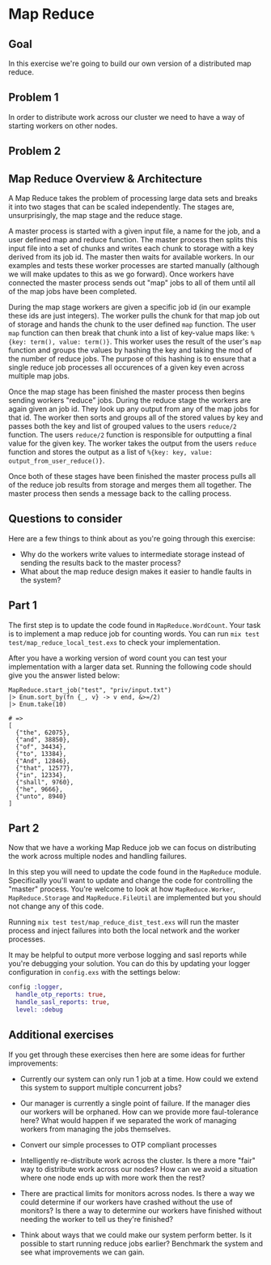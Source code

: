 # Map Reduce

## Goal

In this exercise we're going to build our own version of a distributed map reduce.


## Problem 1

In order to distribute work across our cluster we need to have a way of starting
workers on other nodes.

## Problem 2




## Map Reduce Overview & Architecture

A Map Reduce takes the problem of processing large data sets and breaks it into
two stages that can be scaled independently. The stages are, unsurprisingly, the
map stage and the reduce stage.

A master process is started with a given input file, a name for the job,
and a user defined map and reduce function. The master process then splits
this input file into a set of chunks and writes each chunk to storage with
a key derived from its job id. The master then waits for available
workers. In our examples and tests these worker processes are started
manually (although we will make updates to this as we go forward). Once
workers have connected the master process sends out "map" jobs to all of
them until all of the map jobs have been completed.

During the map stage workers are given a specific job id (in our example
these ids are just integers). The worker pulls the chunk for that map job
out of storage and hands the chunk to the user defined `map` function. The
user `map` function can then break that chunk into a list of key-value
maps like: `%{key: term(), value: term()}`. This worker uses the result of
the user's `map` function and groups the values by hashing the key and
taking the mod of the number of reduce jobs. The purpose of this hashing
is to ensure that a single reduce job processes all occurences of a given
key even across multiple map jobs.

Once the map stage has been finished the master process then begins
sending workers "reduce" jobs. During the reduce stage the workers are
again given an job id. They look up any output from any of the map jobs
for that id. The worker then sorts and groups all of the stored values by
key and passes both the key and list of grouped values to the users
`reduce/2` function. The users `reduce/2` function is responsible for
outputting a final value for the given key. The worker takes the output
from the users `reduce` function and stores the output as a list of
`%{key: key, value: output_from_user_reduce()}`.


Once both of these stages have been finished the master process pulls all
of the reduce job results from storage and merges them all together. The
master process then sends a message back to the calling process.

## Questions to consider

Here are a few things to think about as you're going through this
exercise:

* Why do the workers write values to intermediate storage instead of
  sending the results back to the master process?
* What about the map reduce design makes it easier to handle faults
  in the system?

## Part 1

The first step is to update the code found in `MapReduce.WordCount`. Your task
is to implement a map reduce job for counting words. You can run
`mix test test/map_reduce_local_test.exs` to check your implementation.

After you have a working version of word count you can test your implementation with a larger data
set. Running the following code should give you the answer listed below:

```
MapReduce.start_job("test", "priv/input.txt")
|> Enum.sort_by(fn {_, v} -> v end, &>=/2)
|> Enum.take(10)

# =>
[
  {"the", 62075},
  {"and", 38850},
  {"of", 34434},
  {"to", 13384},
  {"And", 12846},
  {"that", 12577},
  {"in", 12334},
  {"shall", 9760},
  {"he", 9666},
  {"unto", 8940}
]
```

## Part 2

Now that we have a working Map Reduce job we can focus on distributing the work
across multiple nodes and handling failures.

In this step you will need to update the code found in the `MapReduce` module.
Specifically you'll want to update and change the code for controlling the "master"
process. You're welcome to look at how `MapReduce.Worker`, `MapReduce.Storage`
and `MapReduce.FileUtil` are implemented but you should not change any of this
code.

Running `mix test test/map_reduce_dist_test.exs` will run the master process
and inject failures into both the local network and the worker processes.

It may be helpful to output more verbose logging and sasl reports while you're
debugging your solution. You can do this by updating your logger configuration
in `config.exs` with the settings below:

```elixir
config :logger,
  handle_otp_reports: true,
  handle_sasl_reports: true,
  level: :debug
```

## Additional exercises

If you get through these exercises then here are some ideas for further improvements:

* Currently our system can only run 1 job at a time. How could we extend this
system to support multiple concurrent jobs?
* Our manager is currently a single point of failure. If the manager dies
our workers will be orphaned. How can we provide more faul-tolerance here?
What would happen if we separated the work of managing workers from managing
the jobs themselves.




* Convert our simple processes to OTP compliant processes
* Intelligently re-distribute work across the cluster. Is there a more "fair"
  way to distribute work across our nodes? How can we avoid a situation where
  one node ends up with more work then the rest?
* There are practical limits for monitors across nodes. Is there a way we could
  determine if our workers have crashed without the use of monitors? Is there
  a way to determine our workers have finished without needing the worker to
  tell us they're finished?
* Think about ways that we could make our system perform better. Is it possible
  to start running reduce jobs earlier? Benchmark the system and see what
  improvements we can gain.
